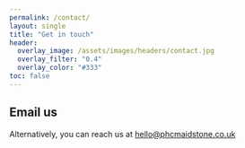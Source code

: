 ```yaml
---
permalink: /contact/
layout: single
title: "Get in touch"
header:
  overlay_image: /assets/images/headers/contact.jpg
  overlay_filter: "0.4"
  overlay_color: "#333"
toc: false
---
```


<script type="text/javascript" src="https://form.jotform.com/jsform/242904334778363"></script>

## Email us

Alternatively, you can reach us at [hello@phcmaidstone.co.uk](mailto:hello@phcmaidstone.co.uk)